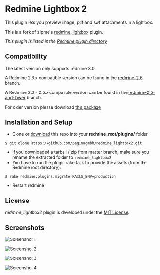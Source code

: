 Redmine Lightbox 2
==================

This plugin lets you preview image, pdf and swf attachments in a lightbox.

This is a fork of zipme's [redmine_lightbox](https://github.com/zipme/redmine_lightbox) plugin.

*This plugin is listed in the [Redmine plugin directory](http://www.redmine.org/plugins/redmine_lightbox2)*


Compatibility
-------------

The latest version only supports redmine 3.0

A Redmine 2.6.x compatible version can be found in the [redmine-2.6](https://github.com/paginagmbh/redmine_lightbox2/tree/redmine-2.6) branch.

A Redmine 2.0 - 2.5.x compatible version can be found in the [redmine-2.5-and-lower](https://github.com/paginagmbh/redmine_lightbox2/tree/redmine-2.5-and-lower) branch.

For older version please download [this package](https://github.com/paginagmbh/redmine_lightbox2/zipball/7cd1d66d54f267015dcd0b0d0eadab251918de1d)


Installation and Setup
----------------------

* Clone or [download](https://github.com/paginagmbh/redmine_lightbox2/releases) this repo into your **redmine_root/plugins/** folder
```
$ git clone https://github.com/paginagmbh/redmine_lightbox2.git
```
* If you downloaded a tarball / zip from master branch, make sure you rename the extracted folder to `redmine_lightbox2`
* You have to run the plugin rake task to provide the assets (from the Redmine root directory):
```
$ rake redmine:plugins:migrate RAILS_ENV=production
```
* Restart redmine


License
-------

*redmine_lightbox2* plugin is developed under the [MIT License](LICENCE).


Screenshots
-----------

![Screenshot 1](http://img.skitch.com/20110303-gj7p1qyb984s1yjn1takdfsid7.medium.jpg)

![Screenshot 2](http://img.skitch.com/20110303-pufurh8rw42kin8h2jgjxu1nee.medium.jpg)

![Screenshot 3](http://img.skitch.com/20110303-q2bqemgwccnfqdtt7shimguwm7.medium.jpg) 

![Screenshot 4](http://img.skitch.com/20110401-c5fx2ccgb1bg64ydhfemurqqch.medium.jpg) 
